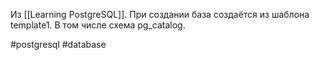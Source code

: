 Из [[Learning PostgreSQL]]. При создании база создаётся из шаблона template1. В том числе схема pg_catalog.

#postgresql #database 